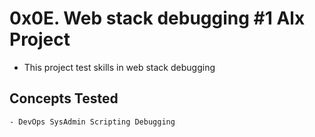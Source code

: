 # 0x0E. Web stack debugging #1 Alx Project
 - This project test skills in web stack debugging

## Concepts Tested
	- DevOps SysAdmin Scripting Debugging
